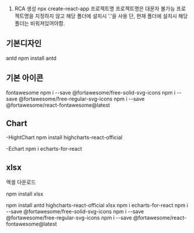 1. RCA 생성
   npx create-react-app 프로젝트명
   프로젝트명은 대문자 불가능
   프로젝트명을 지정하지 않고 해당 폴더에 설치시 '.'을 사용 단, 현재 폴더에 설치시 해당 폴더는 비워져있어야함.

## 기본디자인

antd
npm install antd

## 기본 아이콘

fontawesome
npm i --save @fortawesome/free-solid-svg-icons
npm i --save @fortawesome/free-regular-svg-icons
npm i --save @fortawesome/react-fontawesome@latest

## Chart

-HightChart
npm install highcharts-react-official

-Echart
npm i echarts-for-react

## xlsx

엑셀 다운로드

npm install xlsx

npm install antd highcharts-react-official xlsx
npm i echarts-for-react
npm i --save @fortawesome/free-solid-svg-icons
npm i --save @fortawesome/free-regular-svg-icons
npm i --save @fortawesome/react-fontawesome@latest
